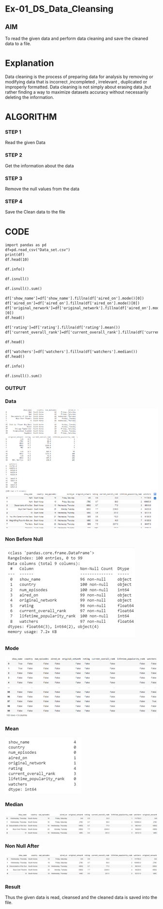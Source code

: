 # Ex-01_DS_Data_Cleansing


## AIM
To read the given data and perform data cleaning and save the cleaned data to a file. 

# Explanation
Data cleaning is the process of preparing data for analysis by removing or modifying data that is incorrect ,incompleted , irrelevant , duplicated or improperly formatted. 
Data cleaning is not simply about erasing data ,but rather finding a way to maximize datasets accuracy without necessarily deleting the information. 

# ALGORITHM
### STEP 1
Read the given Data
### STEP 2
Get the information about the data
### STEP 3
Remove the null values from the data
### STEP 4
Save the Clean data to the file

# CODE 
```
import pandas as pd
df=pd.read_csv("Data_set.csv")
print(df)
df.head(10)

df.info()

df.isnull()

df.isnull().sum()

df['show_name']=df['show_name'].fillna(df['aired_on'].mode()[0])
df['aired_on']=df['aired_on'].fillna(df['aired_on'].mode()[0])
df['original_nerwork']=df['original_network'].fillna(df['aired_on'].mode()[0])
df.head()

df['rating']=df['rating'].fillna(df['rating'].mean())
df['current_overall_rank']=df['current_overall_rank'].fillna(df['current_overall_rank'].mean())

df.head()

df['watchers']=df['watchers'].fillna(df['watchers'].median())
df.head()

df.info()

df.isnull().sum()
```
### OUTPUT

### Data
![image](DS-1.png)

### Non Before Null
![image](DS-2.png)

### Mode
![image](DS-3.png)

### Mean
![image](DS-4.png)

### Median
![image](DS-5.png)

### Non Null After
![image](DS-6.png)

### Result
Thus the given data is read, cleansed and the cleaned data is saved into the file.
